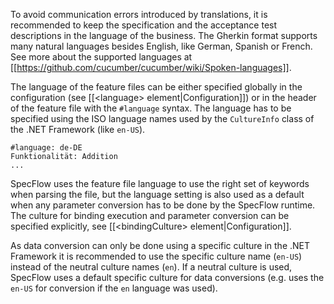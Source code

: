 To avoid communication errors introduced by translations, it is recommended to keep the specification and the acceptance test descriptions in the language of the business. The Gherkin format supports many natural languages besides English, like German, Spanish or French. See more about the supported languages at [[https://github.com/cucumber/cucumber/wiki/Spoken-languages]]. 

The language of the feature files can be either specified globally in the configuration (see [[&lt;language&gt; element|Configuration]]) or in the header of the feature file with the `#language` syntax. The language has to be specified using the ISO language names used by the `CultureInfo` class of the .NET Framework (like `en-US`). 

```
#language: de-DE
Funktionalität: Addition
...
```

SpecFlow uses the feature file language to use the right set of keywords when parsing the file, but the language setting is also used as a default when any parameter conversion has to be done by the SpecFlow runtime. The culture for binding execution and parameter conversion can be specified explicitly, see [[&lt;bindingCulture&gt; element|Configuration]].

As data conversion can only be done using a specific culture in the .NET Framework it is recommended to use the specific culture name (`en-US`) instead of the neutral culture names (`en`). If a neutral culture is used, SpecFlow uses a default specific culture for data conversions (e.g. uses the `en-US` for conversion if the `en` language was used).